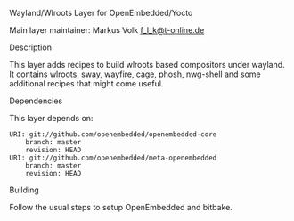 Wayland/Wlroots Layer for OpenEmbedded/Yocto

Main layer maintainer: Markus Volk <f_l_k@t-online.de>

Description

This layer adds recipes to build wlroots based compositors under wayland.
It contains wlroots, sway, wayfire, cage, phosh, nwg-shell and some additional recipes that might come useful.

Dependencies

This layer depends on:

    URI: git://github.com/openembedded/openembedded-core
        branch: master
        revision: HEAD
    URI: git://github.com/openembedded/meta-openembedded
        branch: master
        revision: HEAD

Building

Follow the usual steps to setup OpenEmbedded and bitbake.

